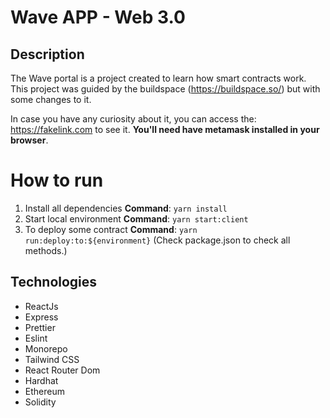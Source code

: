 # Wave APP  - Web 3.0

## Description
The Wave portal is a project created to learn how smart contracts work. This project was guided by the buildspace (https://buildspace.so/) but with some changes to it.

In case you have any curiosity about it, you can access the: https://fakelink.com to see it. **You'll need have metamask installed in your browser**.

# How to run
1. Install all dependencies **Command**: `yarn install`
2. Start local environment **Command**: `yarn start:client`
3. To deploy some contract **Command**: `yarn run:deploy:to:${environment}` (Check package.json to check all methods.)

## Technologies
* ReactJs
* Express
* Prettier
* Eslint
* Monorepo
* Tailwind CSS 
* React Router Dom
* Hardhat
* Ethereum
* Solidity
 
